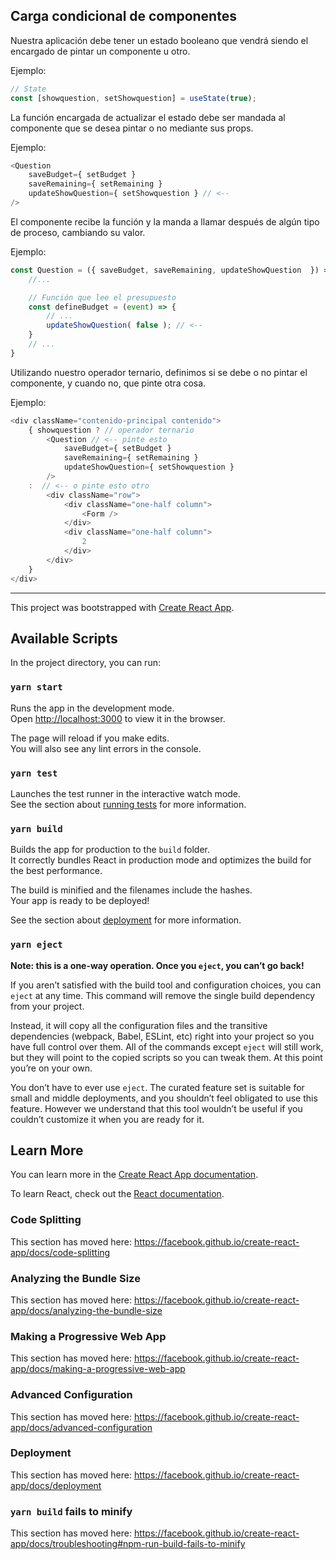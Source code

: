 ## Carga condicional de componentes

Nuestra aplicación debe tener un estado booleano que vendrá siendo el encargado de pintar un componente u otro.

Ejemplo:
```javascript
// State
const [showquestion, setShowquestion] = useState(true);
```

La función encargada de actualizar el estado debe ser mandada al componente que se desea pintar o no mediante sus props.

Ejemplo:
```javascript
<Question 
    saveBudget={ setBudget }
    saveRemaining={ setRemaining }
    updateShowQuestion={ setShowquestion } // <--
/> 
```

El componente recibe la función y la manda a llamar después de algún tipo de proceso, cambiando su valor.

Ejemplo:
```javascript
const Question = ({ saveBudget, saveRemaining, updateShowQuestion  }) => {
    //...

    // Función que lee el presupuesto
    const defineBudget = (event) => {
        // ...
        updateShowQuestion( false ); // <--
    }
    // ...
}
```
Utilizando nuestro operador ternario, definimos si se debe o no pintar el componente, y cuando no, que pinte otra cosa.

Ejemplo:
```javascript
<div className="contenido-principal contenido">
    { showquestion ? // operador ternario
        <Question // <-- pinte esto
            saveBudget={ setBudget }
            saveRemaining={ setRemaining }
            updateShowQuestion={ setShowquestion }
        /> 
    :  // <-- o pinte esto otro
        <div className="row"> 
            <div className="one-half column">
                <Form />
            </div>
            <div className="one-half column">
                2
            </div>
        </div>
    }
</div>
```






___
This project was bootstrapped with [Create React App](https://github.com/facebook/create-react-app).

## Available Scripts

In the project directory, you can run:

### `yarn start`

Runs the app in the development mode.<br />
Open [http://localhost:3000](http://localhost:3000) to view it in the browser.

The page will reload if you make edits.<br />
You will also see any lint errors in the console.

### `yarn test`

Launches the test runner in the interactive watch mode.<br />
See the section about [running tests](https://facebook.github.io/create-react-app/docs/running-tests) for more information.

### `yarn build`

Builds the app for production to the `build` folder.<br />
It correctly bundles React in production mode and optimizes the build for the best performance.

The build is minified and the filenames include the hashes.<br />
Your app is ready to be deployed!

See the section about [deployment](https://facebook.github.io/create-react-app/docs/deployment) for more information.

### `yarn eject`

**Note: this is a one-way operation. Once you `eject`, you can’t go back!**

If you aren’t satisfied with the build tool and configuration choices, you can `eject` at any time. This command will remove the single build dependency from your project.

Instead, it will copy all the configuration files and the transitive dependencies (webpack, Babel, ESLint, etc) right into your project so you have full control over them. All of the commands except `eject` will still work, but they will point to the copied scripts so you can tweak them. At this point you’re on your own.

You don’t have to ever use `eject`. The curated feature set is suitable for small and middle deployments, and you shouldn’t feel obligated to use this feature. However we understand that this tool wouldn’t be useful if you couldn’t customize it when you are ready for it.

## Learn More

You can learn more in the [Create React App documentation](https://facebook.github.io/create-react-app/docs/getting-started).

To learn React, check out the [React documentation](https://reactjs.org/).

### Code Splitting

This section has moved here: https://facebook.github.io/create-react-app/docs/code-splitting

### Analyzing the Bundle Size

This section has moved here: https://facebook.github.io/create-react-app/docs/analyzing-the-bundle-size

### Making a Progressive Web App

This section has moved here: https://facebook.github.io/create-react-app/docs/making-a-progressive-web-app

### Advanced Configuration

This section has moved here: https://facebook.github.io/create-react-app/docs/advanced-configuration

### Deployment

This section has moved here: https://facebook.github.io/create-react-app/docs/deployment

### `yarn build` fails to minify

This section has moved here: https://facebook.github.io/create-react-app/docs/troubleshooting#npm-run-build-fails-to-minify
